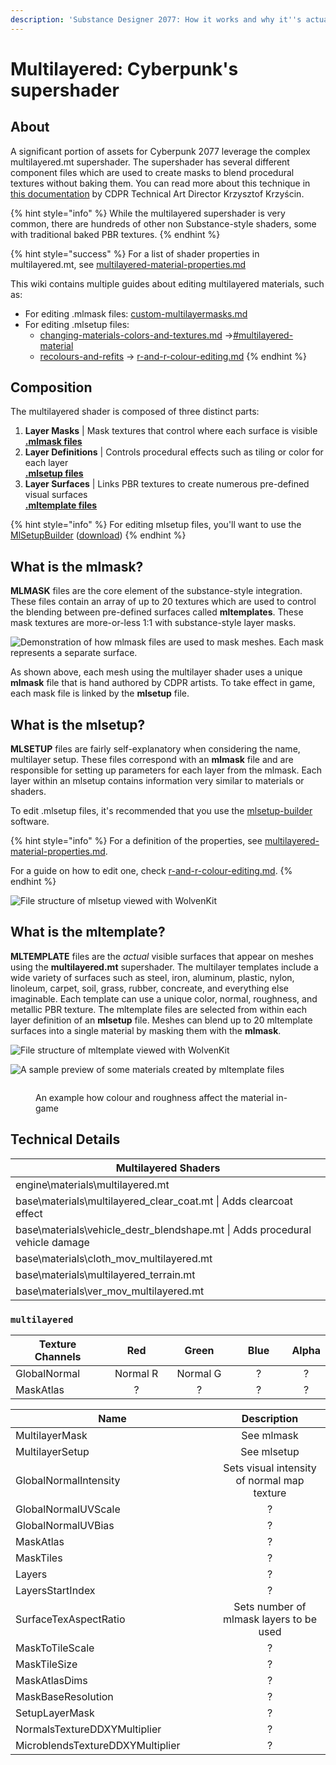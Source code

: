 ```yaml
---
description: 'Substance Designer 2077: How it works and why it''s actually super'
---
```


# Multilayered: Cyberpunk's supershader

## About

A significant portion of assets for Cyberpunk 2077 leverage the complex multilayered.mt supershader. The supershader has several different component files which are used to create masks to blend procedural textures without baking them. You can read more about this technique in [this documentation](https://magazine.substance3d.com/cyberpunk-2077-a-world-full-of-substance/) by CDPR Technical Art Director Krzysztof Krzyścin.

{% hint style="info" %}
While the multilayered supershader is very common, there are hundreds of other non Substance-style shaders, some with traditional baked PBR textures.
{% endhint %}

{% hint style="success" %}
For a list of shader properties in multilayered.mt, see [multilayered-material-properties.md](multilayered-material-properties.md "mention")

This wiki contains multiple guides about editing multilayered materials, such as:

* For editing .mlmask files: [custom-multilayermasks.md](../../textures/custom-multilayermasks.md "mention")
* For editing .mlsetup files:&#x20;
  * [changing-materials-colors-and-textures.md](../../modding-guides/items-equipment/editing-existing-items/changing-materials-colors-and-textures.md "mention") ->[#multilayered-material](../../modding-guides/items-equipment/editing-existing-items/changing-materials-colors-and-textures.md#multilayered-material "mention")
  * [recolours-and-refits](../../modding-guides/items-equipment/recolours-and-refits/ "mention") -> [r-and-r-colour-editing.md](../../modding-guides/items-equipment/recolours-and-refits/r-and-r-colour-editing.md "mention")
{% endhint %}

## Composition

The multilayered shader is composed of three distinct parts:

1. **Layer Masks** | Mask textures that control where each surface is visible\
   [**.mlmask files**](./#what-is-the-mlmask)
2. **Layer Definitions** | Controls procedural effects such as tiling or color for each layer\
   [**.mlsetup files**](./#what-is-the-mlsetup)
3. **Layer Surfaces** | Links PBR textures to create numerous pre-defined visual surfaces\
   [**.mltemplate files**](./#what-is-the-mltemplate)

{% hint style="info" %}
For editing mlsetup files, you'll want to use the [MlSetupBuilder](../../modding-tools/mlsetup-builder/) ([download](https://github.com/Neurolinked/MlsetupBuilder))
{% endhint %}

## What is the mlmask?

**MLMASK** files are the core element of the substance-style integration. These files contain an array of up to 20 textures which are used to control the blending between pre-defined surfaces called **mltemplates**. These mask textures are more-or-less 1:1 with substance-style layer masks.

![Demonstration of how mlmask files are used to mask meshes. Each mask represents a separate surface.](../../../.gitbook/assets/mlmask\_demo.gif)

As shown above, each mesh using the multilayer shader uses a unique **mlmask** file that is hand authored by CDPR artists. To take effect in game, each mask file is linked by the **mlsetup** file.

## What is the mlsetup?

**MLSETUP** files are fairly self-explanatory when considering the name, multilayer setup. These files correspond with an **mlmask** file and are responsible for setting up parameters for each layer from the mlmask. Each layer within an mlsetup contains information very similar to materials or shaders.

To edit .mlsetup files, it's recommended that you use the [mlsetup-builder](../../modding-tools/mlsetup-builder/ "mention") software.

{% hint style="info" %}
For a definition of the properties, see [multilayered-material-properties.md](multilayered-material-properties.md "mention").

For a guide on how to edit one, check [r-and-r-colour-editing.md](../../modding-guides/items-equipment/recolours-and-refits/r-and-r-colour-editing.md "mention").
{% endhint %}

![File structure of mlsetup viewed with WolvenKit](<../../../.gitbook/assets/MLSETUP example.png>)

## What is the mltemplate?

**MLTEMPLATE** files are the _actual_ visible surfaces that appear on meshes using the **multilayered.mt** supershader. The multilayer templates include a wide variety of surfaces such as steel, iron, aluminum, plastic, nylon, linoleum, carpet, soil, grass, rubber, concreate, and everything else imaginable. Each template can use a unique color, normal, roughness, and metallic PBR texture. The mltemplate files are selected from within each layer definition of an **mlsetup** file. Meshes can blend up to 20 mltemplate surfaces into a single material by masking them with the **mlmask**.

![File structure of mltemplate viewed with WolvenKit](<../../../.gitbook/assets/MLTEMPLATE example.png>)

![A sample preview of some materials created by mltemplate files](<../../../.gitbook/assets/MLTEMPLATE previews.png>)

<figure><img src="../../../.gitbook/assets/multilayered_properties_roughness.png" alt=""><figcaption><p>An example how colour and roughness affect the material in-game</p></figcaption></figure>

## Technical Details

| Multilayered Shaders                                                             |
| -------------------------------------------------------------------------------- |
| engine\materials\multilayered.mt                                                 |
| base\materials\multilayered\_clear\_coat.mt  \|  Adds clearcoat effect           |
| base\materials\vehicle\_destr\_blendshape.mt  \|  Adds procedural vehicle damage |
| base\materials\cloth\_mov\_multilayered.mt                                       |
| base\materials\multilayered\_terrain.mt                                          |
| base\materials\ver\_mov\_multilayered.mt                                         |

### `multilayered`

<table><thead><tr><th width="192">Texture Channels</th><th width="139" align="center">Red</th><th width="134" align="center">Green</th><th width="146" align="center">Blue</th><th align="center">Alpha</th></tr></thead><tbody><tr><td>GlobalNormal</td><td align="center">Normal R</td><td align="center">Normal G</td><td align="center">?</td><td align="center">?</td></tr><tr><td>MaskAtlas</td><td align="center">?</td><td align="center">?</td><td align="center">?</td><td align="center">?</td></tr></tbody></table>

<table><thead><tr><th width="310">Name</th><th align="center">Description</th></tr></thead><tbody><tr><td>MultilayerMask</td><td align="center">See mlmask</td></tr><tr><td>MultilayerSetup</td><td align="center">See mlsetup</td></tr><tr><td>GlobalNormalIntensity</td><td align="center">Sets visual intensity of normal map texture</td></tr><tr><td>GlobalNormalUVScale</td><td align="center">?</td></tr><tr><td>GlobalNormalUVBias</td><td align="center">?</td></tr><tr><td>MaskAtlas</td><td align="center">?</td></tr><tr><td>MaskTiles</td><td align="center">?</td></tr><tr><td>Layers</td><td align="center">?</td></tr><tr><td>LayersStartIndex</td><td align="center">?</td></tr><tr><td>SurfaceTexAspectRatio</td><td align="center">Sets number of mlmask layers to be used</td></tr><tr><td>MaskToTileScale</td><td align="center">?</td></tr><tr><td>MaskTileSize</td><td align="center">?</td></tr><tr><td>MaskAtlasDims</td><td align="center">?</td></tr><tr><td>MaskBaseResolution</td><td align="center">?</td></tr><tr><td>SetupLayerMask</td><td align="center">?</td></tr><tr><td>NormalsTextureDDXYMultiplier</td><td align="center">?</td></tr><tr><td>MicroblendsTextureDDXYMultiplier</td><td align="center">?</td></tr></tbody></table>

##
